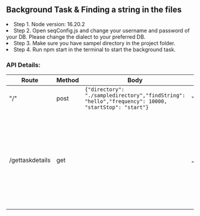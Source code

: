 <h2>Background Task & Finding a string in the files</h2>

<li>Step 1. Node version: 16.20.2</li>
<li>Step 2. Open seqConfig.js and change your username and password of your DB. Please change the dialect to your preferred DB.</li>
<li>Step 3. Make sure you have sampel directory in the project folder.</li>
<li>Step 4. Run npm start in the terminal to start the background task.</li>

<h3>API Details:</h3>

<table>
<thead>
    <tr>
    <th>Route</th>
    <th>Method</th>
    <th>Body</th>
    <th>Sample Response</th>
    </tr>
</thead>
<tbody>
    <tr>
        <td>"/"</td>
        <td>post</td>
        <td><code>{"directory": "./sampledirectory","findString": "hello","frequency": 10000, "startStop": "start"}</code></td>
        <td><code>"background task is running in scheduled interval"</code></td>
    </tr>
    <tr>
        <td>/gettaskdetails</td>
        <td>get</td>
        <td></td>
        <td>
        <code>
        {
        "seq_id": 1,
        "magic_string_count": 3,
        "task_start_time": "2024-02-21T05:13:15.000Z",
        "task_end_time": "2024-02-21T05:13:18.000Z",
        "task_total_time": null,
        "files_list": "sampledirectory\\hi.txt,sampledirectory\\sample.txt,sampledirectory\\sample2.txt",
        "files_added_paths": null,
        "files_deleted_paths": null,
        "task_status": "success",
        "createdAt": "2024-02-21T10:43:15.000Z",
        "updatedAt": "2024-02-21T10:43:15.000Z"
        }
        </code></td>
    </tr>
</tbody>
</table>
